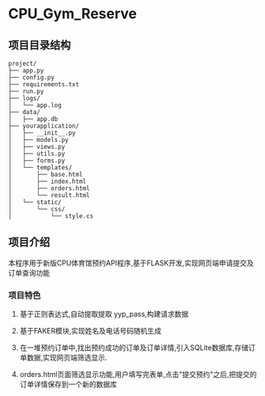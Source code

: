 # CPU_Gym_Reserve

## 项目目录结构
```
project/
├── app.py
├── config.py
├── requirements.txt
├── run.py
├── logs/
│   └── app.log
├── data/
│   ├── app.db
├── yourapplication/
│   ├── __init__.py
│   ├── models.py
│   ├── views.py
│   ├── utils.py
│   ├── forms.py
│   └── templates/
│       ├── base.html
│       ├── index.html
│       ├── orders.html
│       └── result.html
│   └── static/
│       └── css/
│           └── style.cs
```

## 项目介绍

本程序用于新版CPU体育馆预约API程序,基于FLASK开发,实现网页端申请提交及订单查询功能

### 项目特色

1. 基于正则表达式,自动提取提取 yyp_pass,构建请求数据

2. 基于FAKER模块,实现姓名及电话号码随机生成

3. 在一堆预约订单中,找出预约成功的订单及订单详情,引入SQLite数据库,存储订单数据,实现网页端筛选显示.

4. orders.html页面筛选显示功能,用户填写完表单,点击"提交预约"之后,把提交的订单详情保存到一个新的数据库

   

